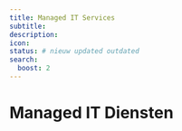 ```yaml
---
title: Managed IT Services
subtitle:
description:
icon:
status: # nieuw updated outdated
search:
  boost: 2 
---
```


# Managed IT Diensten

